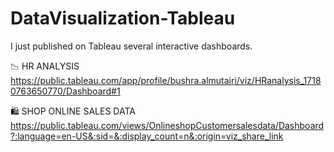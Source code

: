 # DataVisualization-Tableau
I just published on Tableau several interactive dashboards.


📉 HR ANALYSIS
https://public.tableau.com/app/profile/bushra.almutairi/viz/HRanalysis_17180763650770/Dashboard#1


🛍️ SHOP ONLINE SALES DATA
https://public.tableau.com/views/OnlineshopCustomersalesdata/Dashboard?:language=en-US&:sid=&:display_count=n&:origin=viz_share_link
